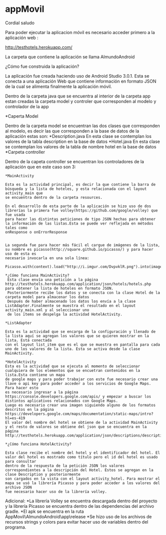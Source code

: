 ﻿# appMovil
Cordial saludo

Para poder ejecutar la aplicacion móvil es necesario acceder primero a la aplicación web :

http://testhotels.herokuapp.com/

La carpeta que contiene la aplicación se llama AlmundoAndroid


¿Cómo fue construida la aplicación?

La aplicación fue creada haciendo uso de Android Studio 3.0.1. Esta se conecta a una aplicación Web que contiene información en formato JSON de la cual se alimenta
finalmente la aplicación móvil.

Dentro de la carpeta java que se encuentra al interior de la carpeta app estan creadas la carpeta model y controler que corresponden al modelo y controlador de la app

*Caperta Model

Dentro de la carpeta model se encuentran las dos clases que corresponden al modelo, es decir las que corresponden a la base de datos de la aplicación estas son:
	*Description.java
	 En esta clase se contemplan los valores de la tabla description en la base de datos
	*Hotel.java
	 En esta clase se contemplan los valores de la tabla de nombre hotel en la base de datos
*Carpeta controller

Dentro de la capeta controller se encuentran los controladores de la aplicación que en este caso son 3:
	
	*MainActivity
	
	Esta es la actividad principal, es decir la que contiene la barra de búsqueda y la lista de hoteles, y esta relacionada con el layout activity_main que
	se encuentra dentro de la carpeta resources.
	
	En el desarrollo de esta parte de la aplicación se hizo uso de dos librerías la primera fue volley(https://github.com/google/volley) que fue usada
	para hacer las distintas peticiones de tipo JSON hechas para obtener la información de las listas.Esta se puede ver reflejada en métodos tales como
	onResponse o onErrorResponse
	

	La segunda fue para hacer más fácil el cargue de imágenes de la lista, su nombre es picasso(http://square.github.io/picasso/) y para hacer uso de esta es
	necesario invocarla en una sola línea:

	Picasso.with(context).load("http://i.imgur.com/DvpvklR.png").into(imageView);

	*¿Cómo funciona MainActivity?
	 Esta clase envía una petición a la página http://testhotels.herokuapp.com/application/json/hotels/hotels.php para obtener la lista de hoteles en formato JSON.
	 Posteriormente recibe los datos y se conecta con la clase Hotel de la carpeta model para almacenar los datos 
	 Después de haber almacenado los datos los envía a la clase ListAdapter.Finalmente se muestra el resultado en el layout activity_main.xml y al seleccionar uno
	 de los items se despelga la actividad HotelActivity.
	
	*ListAdapter
	
	Esta es la actividad que se encarga de la configuración y llenado de la lista aquí se agregan los valores que se quieren mostrar en la lista. Está conectada
	con el layout list_item que es el que se muestra en pantalla para cada uno de los valores de la lista. Esta se activa desde la clase MainActivity.
	
	*HotelActivity
	Esta es la actividad que se ejecuta al momento de seleccionar cualquiera de los elementos que se encuetran contenidos en la lista.Esta contiene un mapa
	de google maps y para poder trabajar con este fue necesario crear una llave o api key para poder acceder a los servicios de Google Maps. Para hacer esto
	es necesario ingresar a la página https://console.developers.google.com/apis/ y empezar a buscar los distintos aplicativos relacionados con Google Maps.
	Luego es necesario crear una imagen siguiendo alguno de los formatos descritos en la página https://developers.google.com/maps/documentation/static-maps/intro?hl=es-419
	El valor del nombre del hotel se obtiene de la actividad MainActivity y el resto de valores se obtiene del json que se encuentra en la página http://testhotels.herokuapp.com/application/json/descriptions/descriptions.php
	
	*¿Cómo funciona HotelActivity?

	Esta clase recibe el nombre del hotel y el identificador del hotel. El valor del hotel es mostrado como título pero el id del hotel es usado para consultar 
	dentro de la respuesta de la petición JSON los valores correspondientes a la descripción del Hotel. Estos se agregan en la clase Description y posteriormente
	son cargados en la vista con el layout activity_hotel. Para mostrar el mapa se usó la librería Picasso y para poder acceder a los valores del archivo JSON
	fue necesario hacer uso de la librería volley.

Adicional:
	*La librería Volley se encuentra descargada dentro del proyecto y la librería Picasso se encuentra dentro de las dependencias del archivo gradle.
	*El apk se encuentra en la ruta AppMovil\AlmundoAndroid\app\release
	*Se hizo uso de los archivos de recursos strings y colors para evitar hacer uso de variables dentro del programa.


	





